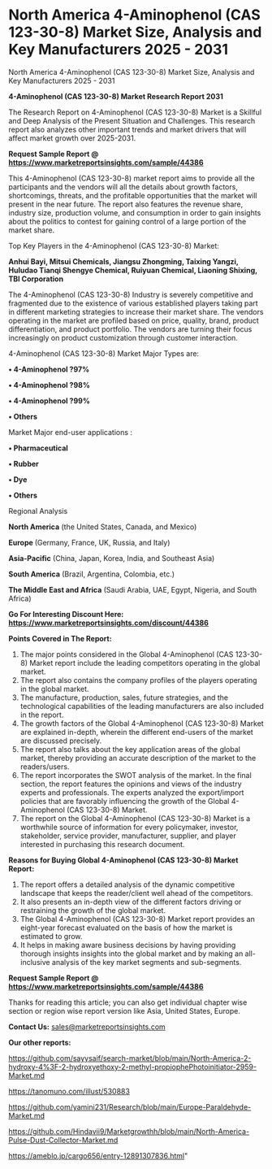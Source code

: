 # North America 4-Aminophenol (CAS 123-30-8) Market Size, Analysis and Key Manufacturers 2025 - 2031
North America 4-Aminophenol (CAS 123-30-8) Market Size, Analysis and Key Manufacturers 2025 - 2031

<strong>4-Aminophenol (CAS 123-30-8) Market Research Report 2031</strong>

The Research Report on 4-Aminophenol (CAS 123-30-8) Market is a Skillful and Deep Analysis of the Present Situation and Challenges. This research report also analyzes other important trends and market drivers that will affect market growth over 2025-2031.

<strong>Request Sample Report @ <a href=https://www.marketreportsinsights.com/sample/44386>https://www.marketreportsinsights.com/sample/44386</a></strong>

This 4-Aminophenol (CAS 123-30-8) market report aims to provide all the participants and the vendors will all the details about growth factors, shortcomings, threats, and the profitable opportunities that the market will present in the near future. The report also features the revenue share, industry size, production volume, and consumption in order to gain insights about the politics to contest for gaining control of a large portion of the market share.

Top Key Players in the 4-Aminophenol (CAS 123-30-8) Market:

<strong>Anhui Bayi, Mitsui Chemicals, Jiangsu Zhongming, Taixing Yangzi, Huludao Tianqi Shengye Chemical, Ruiyuan Chemical, Liaoning Shixing, TBI Corporation</strong>

The 4-Aminophenol (CAS 123-30-8) Industry is severely competitive and fragmented due to the existence of various established players taking part in different marketing strategies to increase their market share. The vendors operating in the market are profiled based on price, quality, brand, product differentiation, and product portfolio. The vendors are turning their focus increasingly on product customization through customer interaction.

4-Aminophenol (CAS 123-30-8) Market Major Types are:

<strong>•  4-Aminophenol ?97%

•  4-Aminophenol ?98%

•  4-Aminophenol ?99%

•  Others</strong>

Market Major end-user applications :

<strong>•  Pharmaceutical

•  Rubber

•  Dye

•  Others</strong>

Regional Analysis

</u><strong><b>North America</b></strong> (the United States, Canada, and Mexico)

<strong><b>Europe </b></strong>(Germany, France, UK, Russia, and Italy)

<strong><b>Asia-Pacific</b></strong> (China, Japan, Korea, India, and Southeast Asia)

<strong><b>South America</b></strong> (Brazil, Argentina, Colombia, etc.)

<strong><b>The Middle East and Africa</b></strong> (Saudi Arabia, UAE, Egypt, Nigeria, and South Africa)

<strong>Go For Interesting Discount Here: <a href=https://www.marketreportsinsights.com/discount/44386>https://www.marketreportsinsights.com/discount/44386</a></strong>

<strong>Points Covered in The Report:</strong>
<ol>
  <li>The major points considered in the Global 4-Aminophenol (CAS 123-30-8) Market report include the leading competitors operating in the global market.</li>
  <li>The report also contains the company profiles of the players operating in the global market.</li>
  <li>The manufacture, production, sales, future strategies, and the technological capabilities of the leading manufacturers are also included in the report.</li>
  <li>The growth factors of the Global 4-Aminophenol (CAS 123-30-8) Market are explained in-depth, wherein the different end-users of the market are discussed precisely.</li>
  <li>The report also talks about the key application areas of the global market, thereby providing an accurate description of the market to the readers/users.</li>
  <li>The report incorporates the SWOT analysis of the market. In the final section, the report features the opinions and views of the industry experts and professionals. The experts analyzed the export/import policies that are favorably influencing the growth of the Global 4-Aminophenol (CAS 123-30-8) Market.</li>
  <li>The report on the Global 4-Aminophenol (CAS 123-30-8) Market is a worthwhile source of information for every policymaker, investor, stakeholder, service provider, manufacturer, supplier, and player interested in purchasing this research document.</li>
</ol>
<strong>Reasons for Buying Global 4-Aminophenol (CAS 123-30-8) Market Report:</strong>

<ol>
  <li>The report offers a detailed analysis of the dynamic competitive landscape that keeps the reader/client well ahead of the competitors.</li>
  <li>It also presents an in-depth view of the different factors driving or restraining the growth of the global market.</li>
  <li>The Global 4-Aminophenol (CAS 123-30-8) Market report provides an eight-year forecast evaluated on the basis of how the market is estimated to grow.</li>
  <li>It helps in making aware business decisions by having providing thorough insights insights into the global market and by making an all-inclusive analysis of the key market segments and sub-segments.</li>
</ol>
<strong>Request Sample Report @ <a href=https://www.marketreportsinsights.com/sample/44386>https://www.marketreportsinsights.com/sample/44386</a></strong>


Thanks for reading this article; you can also get individual chapter wise section or region wise report version like Asia, United States, Europe.

<strong>Contact Us:</strong>
sales@marketreportsinsights.com

<strong>Our other reports:</strong>

<a href=https://github.com/sayysaif/search-market/blob/main/North-America-2-hydroxy-4%3F-2-hydroxyethoxy-2-methyl-propiophePhotoinitiator-2959-Market.md>https://github.com/sayysaif/search-market/blob/main/North-America-2-hydroxy-4%3F-2-hydroxyethoxy-2-methyl-propiophePhotoinitiator-2959-Market.md</a>

<a href=https://tanomuno.com/illust/530883>https://tanomuno.com/illust/530883</a>

<a href=https://github.com/yamini231/Research/blob/main/Europe-Paraldehyde-Market.md>https://github.com/yamini231/Research/blob/main/Europe-Paraldehyde-Market.md</a>

<a href=https://github.com/Hindavii9/Marketgrowthh/blob/main/North-America-Pulse-Dust-Collector-Market.md>https://github.com/Hindavii9/Marketgrowthh/blob/main/North-America-Pulse-Dust-Collector-Market.md</a>

<a href=https://ameblo.jp/cargo656/entry-12891307836.html>https://ameblo.jp/cargo656/entry-12891307836.html</a>"
